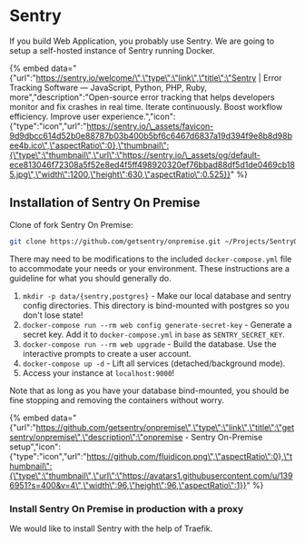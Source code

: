 # Sentry

If you build Web Application, you probably use Sentry. We are going to setup a self-hosted instance of Sentry running Docker.

{% embed data="{\"url\":\"https://sentry.io/welcome/\",\"type\":\"link\",\"title\":\"Sentry \| Error Tracking Software — JavaScript, Python, PHP, Ruby, more\",\"description\":\"Open-source error tracking that helps developers monitor and fix crashes in real time. Iterate continuously. Boost workflow efficiency. Improve user experience.\",\"icon\":{\"type\":\"icon\",\"url\":\"https://sentry.io/\_assets/favicon-9d9dbcc614d52b0e88787b03b400b5bf6c6467d6837a19d394f9e8b8d98bee4b.ico\",\"aspectRatio\":0},\"thumbnail\":{\"type\":\"thumbnail\",\"url\":\"https://sentry.io/\_assets/og/default-ece813046f72308a5f52e8ed4f5ff498920320ef76bbad88df5d1de0469cb185.jpg\",\"width\":1200,\"height\":630,\"aspectRatio\":0.525}}" %}

## Installation of Sentry On Premise 

Clone of fork Sentry On Premise: 

```bash
git clone https://github.com/getsentry/onpremise.git ~/Projects/SentryOnPremise
```

There may need to be modifications to the included `docker-compose.yml` file to accommodate your needs or your environment. These instructions are a guideline for what you should generally do.

1. `mkdir -p data/{sentry,postgres}` - Make our local database and sentry config directories. This directory is bind-mounted with postgres so you don't lose state!
2. `docker-compose run --rm web config generate-secret-key` - Generate a secret key. Add it to `docker-compose.yml` in `base` as `SENTRY_SECRET_KEY`.
3. `docker-compose run --rm web upgrade` - Build the database. Use the interactive prompts to create a user account.
4. `docker-compose up -d` - Lift all services \(detached/background mode\).
5. Access your instance at `localhost:9000`!

Note that as long as you have your database bind-mounted, you should be fine stopping and removing the containers without worry.

{% embed data="{\"url\":\"https://github.com/getsentry/onpremise\",\"type\":\"link\",\"title\":\"getsentry/onpremise\",\"description\":\"onpremise - Sentry On-Premise setup\",\"icon\":{\"type\":\"icon\",\"url\":\"https://github.com/fluidicon.png\",\"aspectRatio\":0},\"thumbnail\":{\"type\":\"thumbnail\",\"url\":\"https://avatars1.githubusercontent.com/u/1396951?s=400&v=4\",\"width\":96,\"height\":96,\"aspectRatio\":1}}" %}

### Install Sentry On Premise in production with a proxy

We would like to install Sentry with the help of Traefik.



